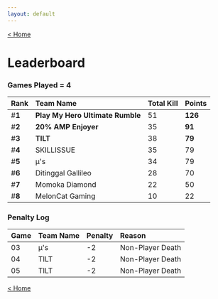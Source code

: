 ```yaml
---
layout: default
---
```


[< Home](https://kanziebub.github.io/SurvivalProtocol/)


# **Leaderboard**

### Games Played = 4

|  Rank  | Team Name             | Total Kill | **Points** |
|:-------|:----------------------|:-----------|:-----------|
| #**1** | **Play My Hero Ultimate Rumble** | 51 | **126** | 
| #**2** | **20% AMP Enjoyer** | 35 | **91** | 
| #**3** | **TILT** | 38 | **79** | 
| #**4** | SKILLISSUE | 35 | 79 | 
| #**5** | µ's | 34 | 79 | 
| #**6** | Ditinggal Gallileo | 28 | 70 | 
| #**7** | Momoka Diamond | 22 | 50 | 
| #**8** | MelonCat Gaming | 10 | 22 | 

### Penalty Log

|  Game  | Team Name | Penalty | Reason                |
|:-------|:----------|:--------|:----------------------|
| 03 | µ's | -2 | Non-Player Death | 
| 04 | TILT | -2 | Non-Player Death | 
| 05 | TILT | -2 | Non-Player Death | 
 
 

[< Home](https://kanziebub.github.io/SurvivalProtocol/)
    